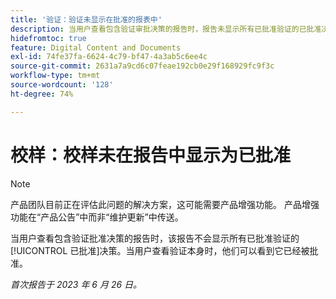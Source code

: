 ```yaml
---
title: '验证：验证未显示在批准的报表中'
description: 当用户查看包含验证审批决策的报告时，报告未显示所有已批准验证的已批准决策。 当用户查看验证本身时，他们可以看到它已经被批准。
hidefromtoc: true
feature: Digital Content and Documents
exl-id: 74fe37fa-6624-4c79-bf47-4a3ab5c6ee4c
source-git-commit: 2631a7a9cd6c07feae192cb0e29f168929fc9f3c
workflow-type: tm+mt
source-wordcount: '128'
ht-degree: 74%

---
```


# 校样：校样未在报告中显示为已批准

>[!NOTE]
>
>产品团队目前正在评估此问题的解决方案，这可能需要产品增强功能。 产品增强功能在“产品公告”中而非“维护更新”中传送。

当用户查看包含验证批准决策的报告时，该报告不会显示所有已批准验证的[!UICONTROL 已批准]决策。当用户查看验证本身时，他们可以看到它已经被批准。

_首次报告于 2023 年 6 月 26 日。_
